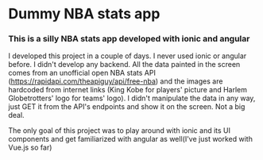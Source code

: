 # Dummy NBA stats app
### This is a silly NBA stats app developed with ionic and angular

I developed this project in a couple of days. I never used ionic or angular before. I didn't develop any backend. All the data painted in the screen comes from an unofficial open NBA stats API (https://rapidapi.com/theapiguy/api/free-nba) and the images are hardcoded from internet links (King Kobe for players' picture and Harlem Globetrotters' logo for teams' logo). I didn't manipulate the data in any way, just GET it from the API's endpoints and show it on the screen. Not a big deal.

The only goal of this project was to play around with ionic and its UI components and get familiarized with angular as well(I've just worked with Vue.js so far)

